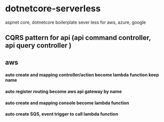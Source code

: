 # dotnetcore-serverless
aspnet core, dotnetcore boilerplate sever less for aws, azure, google 
## CQRS pattern for api (api command controller, api query controller )
## aws
#### auto create and mapping controller/action become lambda function keep name
#### auto register routing become aws api gateway by name
#### auto create and mapping console become lambda function
#### auto create SQS, event trigger to call lambda function
